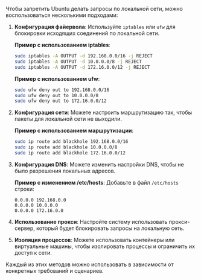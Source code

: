 Чтобы запретить Ubuntu делать запросы по локальной сети, можно воспользоваться несколькими подходами:

1. **Конфигурация файервола**:
   Используйте `iptables` или `ufw` для блокировки исходящих соединений по локальной сети.

   **Пример с использованием iptables**:
   ```bash
   sudo iptables -A OUTPUT -d 192.168.0.0/16 -j REJECT
   sudo iptables -A OUTPUT -d 10.0.0.0/8 -j REJECT
   sudo iptables -A OUTPUT -d 172.16.0.0/12 -j REJECT
   ```

   **Пример с использованием ufw**:
   ```bash
   sudo ufw deny out to 192.168.0.0/16
   sudo ufw deny out to 10.0.0.0/8
   sudo ufw deny out to 172.16.0.0/12
   ```

2. **Конфигурация сети**:
   Можете настроить маршрутизацию так, чтобы пакеты для локальной сети не выходили.

   **Пример с использованием маршрутизации**:
   ```bash
   sudo ip route add blackhole 192.168.0.0/16
   sudo ip route add blackhole 10.0.0.0/8
   sudo ip route add blackhole 172.16.0.0/12
   ```

3. **Конфигурация DNS**:
   Можете изменить настройки DNS, чтобы не было разрешения локальных адресов.

   **Пример с изменением /etc/hosts**:
   Добавьте в файл `/etc/hosts` строки:
   ```plaintext
   0.0.0.0 192.168.0.0
   0.0.0.0 10.0.0.0
   0.0.0.0 172.16.0.0
   ```

4. **Использование прокси**:
   Настройте систему использовать прокси-сервер, который будет блокировать запросы на локальную сеть.

5. **Изоляция процессов**:
   Можете использовать контейнеры или виртуальные машины, чтобы изолировать процессы и ограничить их доступ к сети.

Каждый из этих методов можно использовать в зависимости от конкретных требований и сценариев.
